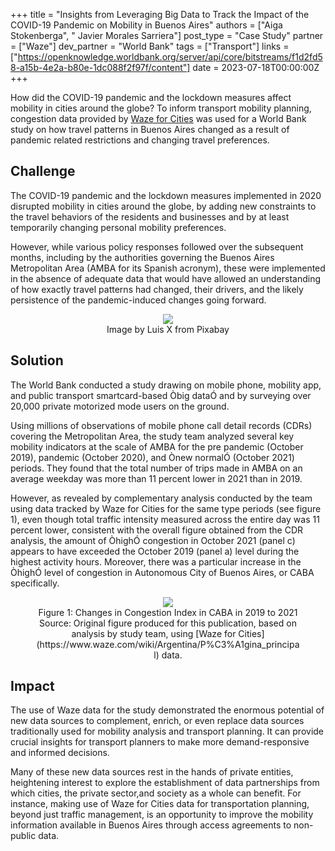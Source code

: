 +++
title = "Insights from Leveraging Big Data to Track the Impact of the COVID-19 Pandemic on Mobility in Buenos Aires"
authors = ["Aiga Stokenberga", " Javier Morales Sarriera"]
post_type = "Case Study"
partner = ["Waze"]
dev_partner = "World Bank"
tags = ["Transport"]
links = ["https://openknowledge.worldbank.org/server/api/core/bitstreams/f1d2fd58-a15b-4e2a-b80e-1dc088f2f97f/content"]
date = 2023-07-18T00:00:00Z
+++

How did the COVID-19 pandemic and the lockdown measures affect mobility in cities around the globe? To inform transport mobility planning, congestion data provided by [Waze for Cities](https://www.waze.com/wazeforcities) was used for a World Bank study on how travel patterns in Buenos Aires changed as a result of pandemic related restrictions and changing travel preferences. 

## Challenge

The COVID-19 pandemic and the lockdown measures implemented in 2020 disrupted mobility in cities around the globe, by adding new constraints to the travel behaviors of the residents and businesses and by at least temporarily changing personal mobility preferences.

However, while various policy responses followed over the subsequent months, including by the authorities governing the Buenos Aires Metropolitan Area (AMBA for its Spanish acronym), these were implemented in the absence of adequate data that would have allowed an understanding of how exactly travel patterns had changed, their drivers, and the likely persistence of the pandemic-induced changes going forward.

<figure align="center">
    <img src="COVID-mobility-Buenos-Aires/COVID-mobility-Buenos-Aires-thumbnail.jpg">
    <figcaption>
        <center>
		Image by Luis X from Pixabay
		</center>
    </figcaption>
</figure>

## Solution

The World Bank conducted a study drawing on mobile phone, mobility app, and public transport smartcard-based Òbig dataÓ and by surveying over 20,000 private motorized mode users on the ground.

Using millions of observations of mobile phone call detail records (CDRs) covering the Metropolitan Area, the study team analyzed several key mobility indicators at the scale of AMBA for the pre pandemic (October 2019), pandemic (October 2020), and Ònew normalÓ (October 2021) periods. They found that the total number of trips made in AMBA on an average weekday was more than 11 percent lower in 2021 than in 2019. 

However, as revealed by complementary analysis conducted by the team using data tracked by Waze for Cities for the same type periods (see figure 1), even though total traffic intensity measured across the entire day was 11 percent lower, consistent with the overall figure obtained from the CDR analysis, the amount of ÒhighÓ congestion in October 2021 (panel c) appears to have exceeded the October 2019 (panel a) level during the highest activity hours. Moreover, there was a particular increase in the ÒhighÓ level of congestion in Autonomous City of Buenos Aires, or CABA specifically.

<figure align="center">
    <img src="COVID-mobility-Buenos-Aires/COVID-mobility-Buenos-Aires-figure1.png">
    <figcaption>
        <center>
		Figure 1: Changes in Congestion Index in CABA in 2019 to 2021
Source: Original figure produced for this publication, based on analysis by study team, using [Waze for Cities](https://www.waze.com/wiki/Argentina/P%C3%A1gina_principal) data.
		</center>
    </figcaption>
</figure>

## Impact

The use of Waze data for the study demonstrated the enormous potential of new data sources to complement, enrich, or even replace data sources traditionally used for mobility analysis and transport planning. It can provide crucial insights for transport planners to make more demand-responsive and informed decisions.

Many of these new data sources rest in the hands of private entities, heightening interest to explore the establishment of data partnerships from which cities, the private sector,and society as a whole can benefit. For instance, making use of Waze for Cities data for transportation planning, beyond just traffic management, is an opportunity to improve the mobility information available in Buenos Aires through access agreements to non-public data.



